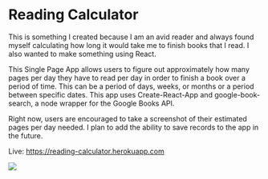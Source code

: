 # Reading Calculator

This is something I created because I am an avid reader and always found myself calculating how long it would take me to finish books that I read. I also wanted to make something using React.

This Single Page App allows users to figure out approximately how many pages per day they have to read per day in order to finish a book over a period of time. This can be a period of days, weeks, or months or a period between specific dates. This app uses Create-React-App and google-book-search, a node wrapper for the Google Books API.

Right now, users are encouraged to take a screenshot of their estimated pages per day needed. I plan to add the ability to save records to the app in the future.

Live: https://reading-calculator.herokuapp.com

<img src="Reading Calculator Demo GIF.gif"/>
